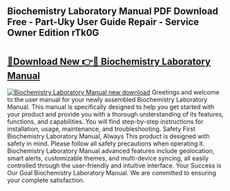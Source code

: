 ## Biochemistry Laboratory Manual PDF Download Free - Part-Uky User Guide Repair - Service Owner Edition rTk0G

# <h2><a href="http://bc15604.oget.top/?id=Biochemistry+Laboratory+Manual">🔗Download New 👉🔴 Biochemistry Laboratory Manual</a></h2>

[![Biochemistry Laboratory Manual new download](https://i.imgur.com/5g1atiW.png)](http://bc15604.oget.top/?id=Biochemistry+Laboratory+Manual)
Greetings and welcome to the user manual for your newly assembled Biochemistry Laboratory Manual. This manual is specifically designed to help you get started with your product and provide you with a thorough understanding of its features, functions, and capabilities. You will find step-by-step instructions for installation, usage, maintenance, and troubleshooting. Safety First Biochemistry Laboratory Manual, Always This product is designed with safety in mind. Please follow all safety precautions when operating it. Biochemistry Laboratory Manual advanced features include geolocation, smart alerts, customizable themes, and multi-device syncing, all easily controlled through the user-friendly and intuitive interface. Your Success is Our Goal Biochemistry Laboratory Manual. We are committed to ensuring your complete satisfaction.

